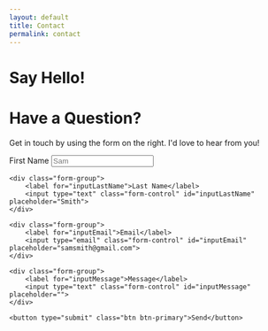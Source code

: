 ```yaml
---
layout: default
title: Contact
permalink: contact
---
```


# Say Hello!

# Have a Question?

Get in touch by using the form on the right. I'd love to hear from you!

<form>
    <div class="form-group">
        <label for="inputFirstName">First Name</label>
        <input type="text" class="form-control" id="inputFirstName" placeholder="Sam">
    </div>
    
    <div class="form-group">
        <label for="inputLastName">Last Name</label>
        <input type="text" class="form-control" id="inputLastName" placeholder="Smith">
    </div>
    
    <div class="form-group">
        <label for="inputEmail">Email</label>
        <input type="email" class="form-control" id="inputEmail" placeholder="samsmith@gmail.com">
    </div>
    
    <div class="form-group">
        <label for="inputMessage">Message</label>
        <input type="text" class="form-control" id="inputMessage" placeholder="">
    </div>

    <button type="submit" class="btn btn-primary">Send</button>
</form>